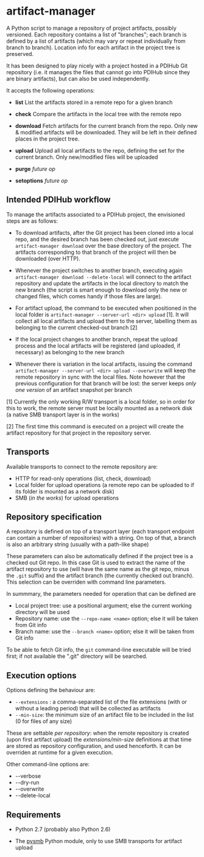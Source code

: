 artifact-manager
================

A Python script to manage a repository of project artifacts, possibly
versioned.  Each repository contains a list of "branches"; each branch
is defined by a list of artifacts (which may vary or repeat
individually from branch to branch). Location info for each artifact
in the project tree is preserved.

It has been designed to play nicely with a project hosted in a PDIHub
Git repository (i.e. it manages the files that cannot go into PDIHub
since they are binary artifacts), but can also be used independently.

It accepts the following operations:

 * __list__  List the artifacts stored in a remote repo for a given branch

 * __check__ Compare the artifacts in the local tree with the remote repo

 * __download__  Fetch artifacts for the current branch from the repo.
     Only new & modified artifacts will be downloaded. They will be
     left in their defined places in the project tree.

 * __upload__  Upload all local artifacts to the repo, defining the set for
       the current branch. Only new/modified files will be uploaded

 * __purge__	  *future op*

 * __setoptions__ *future op*


Intended PDIHub workflow
------------------------

To manage the artifacts associated to a PDIHub project, the envisioned
steps are as follows:

* To download artifacts, after the Git project has been cloned
  into a local repo, and the desired branch has been checked out, just
  execute `artifact-manager download` over the base directory of the
  project. The artifacts corresponding to that branch of the project
  will then be downloaded (over HTTP).

* Whenever the project switches to another branch, executing again
  `artifact-manager download --delete-local` will connect to the
  artifact repository and update the artifacts in the local directory
  to match the new branch (the script is smart enough to download only
  the new or changed files, which comes handy if those files are large).

* For artifact upload, the command to be executed when positioned in the 
  local folder is `artifact-manager --server-url <dir> upload` [1]. It will 
  collect all local artifacts and upload them to the server, labelling them 
  as belonging to the current checked-out branch [2]

* If the local project changes to another branch, repeat the upload process
  and the local artifacts will be registered (and uploaded, if necessary) as 
  belonging to the new branch

* Whenever there is variation in the local artifacts, issuing the command  
  `artifact-manager --server-url <dir> upload --overwrite` will keep 
  the remote repository in sync with the local files. Note however that 
  the previous configuration for that branch will be lost: the server 
  keeps *only one version* of an artifact snapshot per branch


[1] Currently the only working R/W transport is a local folder, so in
order for this to work, the remote server must be locally mounted as a
network disk (a native SMB transport layer is in the works)

[2] The first time this command is executed on a project will create
the artifact repository for that project in the repository server.




Transports
----------

Available transports to connect to the remote repository are:

* HTTP for read-only operations (list, check, download)
* Local folder for upload operations (a remote repo can be uploaded to if its folder is mounted as a network disk)
* SMB (_in the works_) for upload operations


Repository specification
------------------------

A repository is defined on top of a transport layer (each transport
endpoint can contain a number of repositories) with a string. On top
of that, a branch is also an arbitrary string (usually with a path-like shape)

These parameters can also be automatically defined if the project tree
is a checked out Git repo. In this case Git is used to extract the
name of the artifact repository to use (will have the same name as the
git repo, minus the `.git` suffix) and the artifact branch (the
currently checked out branch). This selection can be overriden with
command line parameters.

In summmary, the parameters needed for operation that can be defined are

* Local project tree: use a positional argument; else the current
  working directory will be used
* Repository name: use the `--repo-name <name>` option; else it will
  be taken from Git info
* Branch name: use the `--branch <name>` option; else it will be taken from 
  Git info

To be able to fetch Git info, the `git` command-line executable will
be tried first; if not available the ".git" directory will be searched.



Execution options
-----------------

Options defining the behaviour are:

* `--extensions` : a comma-separated list of the file extensions (with or
  without a leading period) that will be collected as artifacts
* `--min-size`: the minimum size of an artifact file to be included in
  the list (0 for files of any size)

These are settable _per repository_: when the remote repository is
created (upon first artifact upload) the _extensions/min-size_
definitions at that time are stored as repository configuration, and
used henceforth. It can be overriden at runtime for a given execution.

Other command-line options are:

* --verbose <n>
* --dry-run
* --overwrite
* --delete-local


Requirements
------------

* Python 2.7 (probably also Python 2.6)

* The [pysmb](https://pypi.python.org/pypi/pysmb/1.1.5) Python module,
  only to use SMB transports for artifact upload
